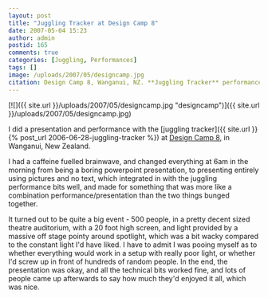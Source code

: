 ```yaml
---
layout: post
title: "Juggling Tracker at Design Camp 8"
date: 2007-05-04 15:23
author: admin
postid: 165
comments: true
categories: [Juggling, Performances]
tags: []
image: /uploads/2007/05/designcamp.jpg
citation: Design Camp 8, Wanganui, NZ. **Juggling Tracker** performance (in front of 500 people) (2007)
---
```

[![]({{ site.url }}/uploads/2007/05/designcamp.jpg "designcamp")]({{ site.url }}/uploads/2007/05/designcamp.jpg)

I did a presentation and performance with the [juggling tracker]({{ site.url }}{% post_url 2006-06-28-juggling-tracker %}) at [Design Camp 8](http://wsd.ac.nz/designcamp8/), in Wanganui, New Zealand.

I had a caffeine fuelled brainwave, and changed everything at 6am in the morning from being a boring powerpoint presentation, to presenting entirely using pictures and no text, which integrated in with the juggling performance bits well, and made for something that was more like a combination performance/presentation than the two things bunged together.

It turned out to be quite a big event - 500 people, in a pretty decent sized theatre auditorium, with a 20 foot high screen, and light provided by a massive off stage pointy around spotlight, which was a bit wacky compared to the constant light I'd have liked. I have to admit I was pooing myself as to whether everything would work in a setup with really poor light, or whether I'd screw up in front of hundreds of random people. In the end, the presentation was okay, and all the technical bits worked fine, and lots of people came up afterwards to say how much they'd enjoyed it all, which was nice.

